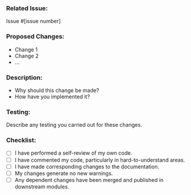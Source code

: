 ### Related Issue:

Issue #[issue number]

### Proposed Changes:

- Change 1
- Change 2
- ...

### Description:

- Why should this change be made?
- How have you implemented it?

### Testing:

Describe any testing you carried out for these changes.

### Checklist:

- [ ] I have performed a self-review of my own code.
- [ ] I have commented my code, particularly in hard-to-understand areas.
- [ ] I have made corresponding changes to the documentation.
- [ ] My changes generate no new warnings.
- [ ] Any dependent changes have been merged and published in downstream modules.
